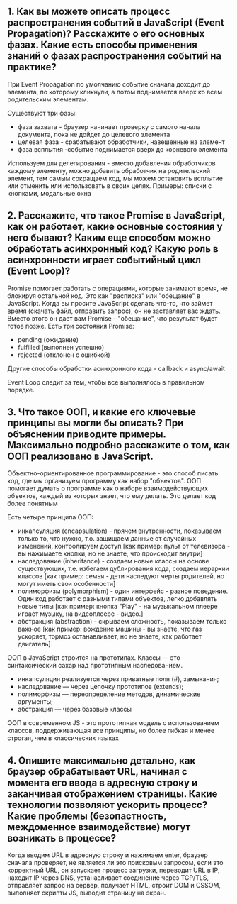 ## 1. Как вы можете описать процесс распространения событий в JavaScript (Event Propagation)? Расскажите о его основных фазах. Какие есть способы применения знаний о фазах распространения событий на практике?

При Event Propagation по умолчанию событие сначала доходит до элемента, по которому кликнули, а потом поднимается вверх ко всем родительским элементам.

Существуют три фазы:

- фаза захвата - браузер начинает проверку с самого начала документа, пока не дойдет до целевого элемента
- целевая фаза - срабатывают обработчики, навешенные на элемент
- фаза всплытия -событие поднимается вверх до корневого элемента

Используем для делегирования - вместо добавления обработчиков каждому элементу, можно добавить обработчик на родительский элемент, тем самым сокращаем код, мы можем остановить всплытие или отменить или использовать в своих целях. Примеры: списки с кнопками, модальные окна

## 2. Расскажите, что такое Promise в JavaScript, как он работает, какие основные состояния у него бывают? Каким еще способом можно обработать асинхронный код? Какую роль в асинхронности играет событийный цикл (Event Loop)?

Promise помогает работать с операциями, которые занимают время, не блокируя остальной код. Это как "расписка" или "обещание" в JavaScript. Когда вы просите JavaScript сделать что-то, что займет время (скачать файл, отправить запрос), он не заставляет вас ждать. Вместо этого он дает вам Promise - "обещание", что результат будет готов позже. Есть три состояния Promise:

- pending (ожидание)
- fulfilled (выполнен успешно)
- rejected (отклонен с ошибкой)

Другие способы обработки асинхронного кода - callback и async/await

Event Loop следит за тем, чтобы все выполнялось в правильном порядке.

## 3. Что такое ООП, и какие его ключевые принципы вы могли бы описать? При объяснении приводите примеры. Максимально подробно расскажите о том, как ООП реализовано в JavaScript.

Объектно-ориентированное программирование - это способ писать код, где мы организуем программу как набор "объектов". ООП помогает думать о программе как о наборе взаимодействующих объектов, каждый из которых знает, что ему делать. Это делает код более понятным

Есть четыре принципа ООП:

- инкапсуляция (encapsulation) - прячем внутренности, показываем только то, что нужно, т.о. защищаем данные от случайных изменений, контролируем доступ [как пример: пульт от телевизора - вы нажимаете кнопки, но не знаете, что происходит внутри]
- наследование (inheritance) - cоздаем новые классы на основе существующих, т.е. избегаем дублирования кода, создаем иерархии классов [как пример: семья - дети наследуют черты родителей, но могут иметь свои особенности]
- полиморфизм (polymorphism) - один интерфейс - разное поведение. Один код работает с разными типами объектов, легко добавлять новые типы [как пример: кнопка "Play" - на музыкальном плеере играет музыку, на видеоплеере - видео.]
- абстракция (abstraction) - скрываем сложность, показываем только важное [как пример: вождение машины - вы знаете, что газ ускоряет, тормоз останавливает, но не знаете, как работает двигатель]

ООП в JavaScript строится на прототипах. Классы — это синтаксический сахар над прототипным наследованием.

- инкапсуляция реализуется через приватные поля (#), замыкания;
- наследование — через цепочку прототипов (extends);
- полиморфизм — переопределение методов, динамические аргументы;
- абстракция — через базовые классы

ООП в современном JS - это прототипная модель с использованием классов, поддерживающая все принципы, но более гибкая и менее строгая, чем в классических языках

## 4. Опишите максимально детально, как браузер обрабатывает URL, начиная с момента его ввода в адресную строку и заканчивая отображением страницы. Какие технологии позволяют ускорить процесс? Какие проблемы (безопастность, междоменное взаимодействие) могут возникать в процессе?

Когда вводим URL в адресную строку и нажимаем enter, браузер сначала проверяет, не является ли это поисковым запросом, если это корректный URL, он запускает процесс загрузки, переводит URL в IP, находит IP через DNS, устанавливает соединение через TCP/TLS, отправляет запрос на сервер, получает HTML, строит DOM и CSSOM, выполняет скрипты JS, выводит страницу на экран.
